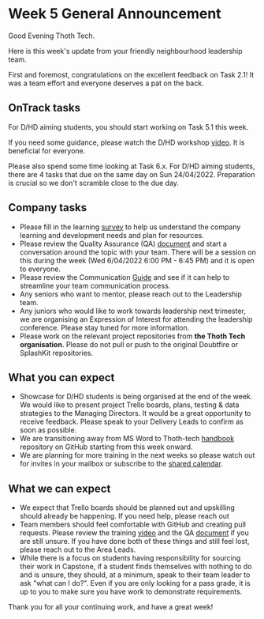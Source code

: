 # Week 5 General Announcement

Good Evening Thoth Tech.

Here is this week's update from your friendly neighbourhood leadership team.

First and foremost, congratulations on the excellent feedback on Task 2.1! It
was a team effort and everyone deserves a pat on the back.

## OnTrack tasks

For D/HD aiming students, you should start working on Task 5.1 this week.

If you need some guidance, please watch the D/HD workshop
[video](https://deakin365.sharepoint.com/:v:/r/sites/ThothTech2/Shared%20Documents/General/Recordings/2-4-22%20D-HD%20Workshop.mp4?csf=1&web=1&e=0Tomse).
It is beneficial for everyone.

Please also spend some time looking at Task 6.x. For D/HD aiming students, there
are 4 tasks that due on the same day on Sun 24/04/2022. Preparation is crucial
so we don't scramble close to the due day.

## Company tasks

- Please fill in the learning
  [survey](https://forms.office.com/Pages/ResponsePage.aspx?id=7Hgj0IgW1UaFQBwotfRw9pxmFQ5mP6pJsCNkD-HdouBUNUVBVlBEMlVTT0RKWkdVNTJOT0o5MTNMTSQlQCN0PWcu)
  to help us understand the company learning and development needs and plan for
  resources.
- Please review the Quality Assurance (QA)
  [document](https://github.com/thoth-tech/handbook/blob/main/docs/processes/quality-assurance/quality-assurance-overview.md)
  and start a conversation around the topic with your team. There will be a
  session on this during the week (Wed 6/04/2022 6:00 PM - 6:45 PM) and it is
  open to everyone.
- Please review the Communication
  [Guide](https://github.com/thoth-tech/handbook/blob/main/docs/communication/communication.md)
  and see if it can help to streamline your team communication process.
- Any seniors who want to mentor, please reach out to the Leadership team.
- Any juniors who would like to work towards leadership next trimester, we are
  organising an Expression of Interest for attending the leadership conference.
  Please stay tuned for more information.
- Please work on the relevant project repositories from **the Thoth Tech
  organisation**. Please do not pull or push to the original Doubtfire or
  SplashKit repositories.

## What you can expect

- Showcase for D/HD students is being organised at the end of the week. We would
  like to present project Trello boards, plans, testing & data strategies to the
  Managing Directors. It would be a great opportunity to receive feedback.
  Please speak to your Delivery Leads to confirm as soon as possible.
- We are transitioning away from MS Word to Thoth-tech
  [handbook](https://github.com/thoth-tech/handbook) repository on GitHub
  starting from this week onward.
- We are planning for more training in the next weeks so please watch out for
  invites in your mailbox or subscribe to the
  [shared calendar](https://outlook.office.com/calendar/group/deakin365.onmicrosoft.com/_thoth-tech/view/month).

## What we can expect

- We expect that Trello boards should be planned out and upskilling should
  already be happening. If you need help, please reach out
- Team members should feel comfortable with GitHub and creating pull requests.
  Please review the training
  [video](https://deakin365.sharepoint.com/:v:/r/sites/ThothTech2/Shared%20Documents/General/Recordings/24-3-22%20Github%20Repos%20QnA.mp4?csf=1&web=1&e=Pa3Hh0)
  and the QA
  [document](https://github.com/thoth-tech/handbook/blob/main/docs/processes/quality-assurance/quality-assurance-overview.md)
  if you are still unsure. If you have done both of these things and still feel
  lost, please reach out to the Area Leads.
- While there is a focus on students having responsibility for sourcing their
  work in Capstone, if a student finds themselves with nothing to do and is
  unsure, they should, at a minimum, speak to their team leader to ask "what can
  I do?". Even if you are only looking for a pass grade, it is up to you to make
  sure you have work to demonstrate requirements.

Thank you for all your continuing work, and have a great week!
